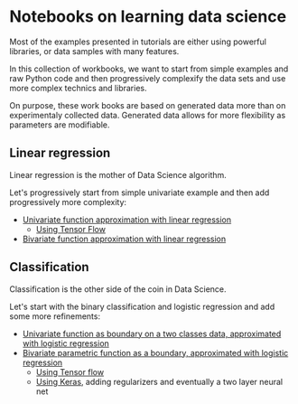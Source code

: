 # Notebooks on learning data science

Most of the examples presented in tutorials are either using powerful libraries, or data samples with many features.

In this collection of workbooks, we want to start from simple examples and raw Python code and then progressively complexify the data sets and use more complex technics and libraries.

On purpose, these work books are based on generated data more than on experimentaly collected data. Generated data allows for more flexibility as parameters are modifiable.

## Linear regression

Linear regression is the mother of Data Science algorithm.

Let's progressively start from simple univariate example and then add progressively more complexity:
- [Univariate function approximation with linear regression](/linear/LinearRegressionUnivariate.ipynb)
  - [Using Tensor Flow](linear/LinearRegressionUnivariate-TensorFlow.ipynb)
- [Bivariate function approximation with linear regression](linear/LinearRegressionBivariate.ipynb)

## Classification

Classification is the other side of the coin in Data Science.

Let's start with the binary classification and logistic regression and add some more refinements:
- [Univariate function as boundary on a two classes data, approximated with logistic regression](classification/ClassificationContinuousSingleFeature.ipynb)
- [Bivariate parametric function as a boundary, approximated with logistic regression](classification/ClassificationContinuous2Features.ipynb)
  - [Using Tensor flow](classification/ClassificationContinuous2Features-TensorFlow.ipynb)
  - [Using Keras](classification/ClassificationContinuous2Features-Keras.ipynb), adding regularizers and eventually a two layer neural net